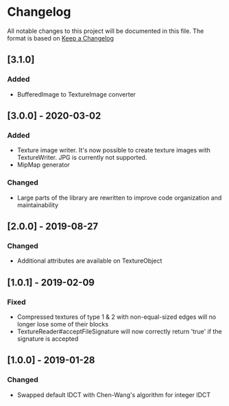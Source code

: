 # Changelog
All notable changes to this project will be documented in this file.
The format is based on [Keep a Changelog](https://keepachangelog.com)

## [3.1.0]
### Added
- BufferedImage to TextureImage converter

## [3.0.0] - 2020-03-02
### Added
- Texture image writer. It's now possible to create texture images with TextureWriter. JPG is currently not supported.
- MipMap generator

### Changed
- Large parts of the library are rewritten to improve code organization and maintainability


## [2.0.0] - 2019-08-27
### Changed
- Additional attributes are available on TextureObject

## [1.0.1] - 2019-02-09
### Fixed 
- Compressed textures of type 1 & 2 with non-equal-sized edges will no longer lose some of their blocks 
- TextureReader#acceptFileSignature will now correctly return 'true' if the signature is accepted

## [1.0.0] - 2019-01-28
### Changed
- Swapped default IDCT with Chen-Wang's algorithm for integer IDCT